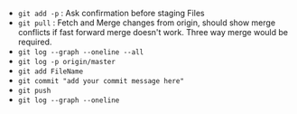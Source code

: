 - `git add -p` : Ask confirmation before staging Files
- `git pull` : Fetch and Merge changes from origin, should show merge conflicts if fast forward merge doesn't work. Three way merge would be required.
- `git log --graph --oneline --all`
- `git log -p origin/master`
- `git add FileName`
- `git commit "add your commit message here"`
- `git push`
- `git log --graph --oneline`
